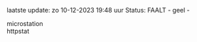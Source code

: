 laatste update: 
zo 10-12-2023 19:48   uur 
Status: FAALT - geel - 
<div class="service Y">microstation</div><div class="service G">httpstat</div>